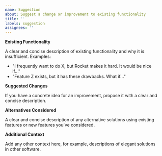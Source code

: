 ```yaml
---
name: Suggestion
about: Suggest a change or improvement to existing functionality
title: ''
labels: suggestion
assignees: ''
---
```


**Existing Functionality**

A clear and concise description of existing functionality and why it is insufficient. Examples:

- "I frequently want to do X, but Rocket makes it hard. It would be nice if..."
- "Feature Z exists, but it has these drawbacks. What if..."

**Suggested Changes**

If you have a concrete idea for an improvement, propose it with a clear and concise description.

**Alternatives Considered**

A clear and concise description of any alternative solutions using existing features or new features you've considered.

**Additional Context**

Add any other context here, for example, descriptions of elegant solutions in other software.
